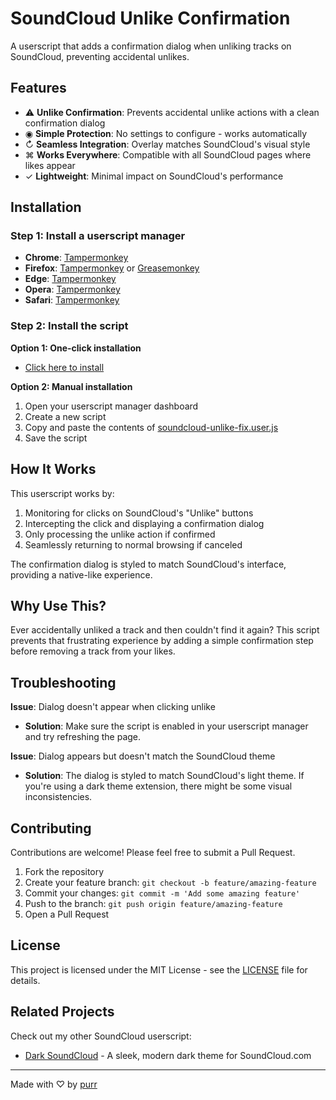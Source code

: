 # SoundCloud Unlike Confirmation

A userscript that adds a confirmation dialog when unliking tracks on SoundCloud, preventing accidental unlikes.

## Features

- ⚠︎ **Unlike Confirmation**: Prevents accidental unlike actions with a clean confirmation dialog
- ◉ **Simple Protection**: No settings to configure - works automatically
- ↻ **Seamless Integration**: Overlay matches SoundCloud's visual style
- ⌘ **Works Everywhere**: Compatible with all SoundCloud pages where likes appear
- ✓ **Lightweight**: Minimal impact on SoundCloud's performance

## Installation

### Step 1: Install a userscript manager

- **Chrome**: [Tampermonkey](https://chrome.google.com/webstore/detail/tampermonkey/dhdgffkkebhmkfjojejmpbldmpobfkfo)
- **Firefox**: [Tampermonkey](https://addons.mozilla.org/en-US/firefox/addon/tampermonkey/) or [Greasemonkey](https://addons.mozilla.org/en-US/firefox/addon/greasemonkey/)
- **Edge**: [Tampermonkey](https://microsoftedge.microsoft.com/addons/detail/tampermonkey/iikmkjmpaadaoobahmlpeloendndfphd)
- **Opera**: [Tampermonkey](https://addons.opera.com/en/extensions/details/tampermonkey-beta/)
- **Safari**: [Tampermonkey](https://apps.apple.com/app/apple-store/id1482490089)

### Step 2: Install the script

**Option 1: One-click installation**

- [Click here to install](https://github.com/purr/soundcloud-unlike-fix/raw/main/soundcloud-unlike-fix.user.js)

**Option 2: Manual installation**

1. Open your userscript manager dashboard
2. Create a new script
3. Copy and paste the contents of [soundcloud-unlike-fix.user.js](soundcloud-unlike-fix.user.js)
4. Save the script

## How It Works

This userscript works by:

1. Monitoring for clicks on SoundCloud's "Unlike" buttons
2. Intercepting the click and displaying a confirmation dialog
3. Only processing the unlike action if confirmed
4. Seamlessly returning to normal browsing if canceled

The confirmation dialog is styled to match SoundCloud's interface, providing a native-like experience.

## Why Use This?

Ever accidentally unliked a track and then couldn't find it again? This script prevents that frustrating experience by adding a simple confirmation step before removing a track from your likes.

## Troubleshooting

**Issue**: Dialog doesn't appear when clicking unlike

- **Solution**: Make sure the script is enabled in your userscript manager and try refreshing the page.

**Issue**: Dialog appears but doesn't match the SoundCloud theme

- **Solution**: The dialog is styled to match SoundCloud's light theme. If you're using a dark theme extension, there might be some visual inconsistencies.

## Contributing

Contributions are welcome! Please feel free to submit a Pull Request.

1. Fork the repository
2. Create your feature branch: `git checkout -b feature/amazing-feature`
3. Commit your changes: `git commit -m 'Add some amazing feature'`
4. Push to the branch: `git push origin feature/amazing-feature`
5. Open a Pull Request

## License

This project is licensed under the MIT License - see the [LICENSE](LICENSE) file for details.

## Related Projects

Check out my other SoundCloud userscript:

- [Dark SoundCloud](https://github.com/purr/dark-soundcloud) - A sleek, modern dark theme for SoundCloud.com

---

Made with ♡ by [purr](https://github.com/purr)
